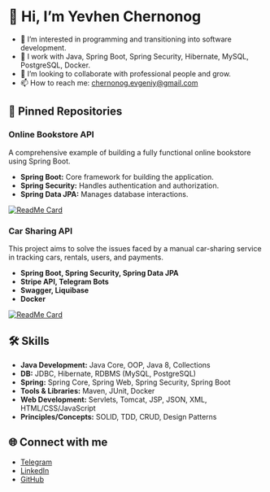 # 👋 Hi, I’m Yevhen Chernonog

- 👀 I’m interested in programming and transitioning into software development.
- 🌱 I work with Java, Spring Boot, Spring Security, Hibernate, MySQL, PostgreSQL, Docker.
- 💞️ I’m looking to collaborate with professional people and grow.
- 📫 How to reach me: [chernonog.evgeniy@gmail.com](mailto:chernonog.evgeniy@gmail.com)

## 📌 Pinned Repositories

### Online Bookstore API
A comprehensive example of building a fully functional online bookstore using Spring Boot.
- **Spring Boot:** Core framework for building the application.
- **Spring Security:** Handles authentication and authorization.
- **Spring Data JPA:** Manages database interactions.

[![ReadMe Card](https://github-readme-stats.vercel.app/api/pin/?username=SkillfulDev&repo=online-book-store)](https://github.com/SkillfulDev/online-book-store)

### Car Sharing API
This project aims to solve the issues faced by a manual car-sharing service in tracking cars, rentals, users, and payments.
- **Spring Boot, Spring Security, Spring Data JPA**
- **Stripe API, Telegram Bots**
- **Swagger, Liquibase**
- **Docker**

[![ReadMe Card](https://github-readme-stats.vercel.app/api/pin/?username=jv-feb24-team1&repo=car-sharing-service)](https://github.com/jv-feb24-team1/car-sharing-service)

## 🛠 Skills

- **Java Development:** Java Core, OOP, Java 8, Collections
- **DB:** JDBC, Hibernate, RDBMS (MySQL, PostgreSQL)
- **Spring:** Spring Core, Spring Web, Spring Security, Spring Boot
- **Tools & Libraries:** Maven, JUnit, Docker
- **Web Development:** Servlets, Tomcat, JSP, JSON, XML, HTML/CSS/JavaScript
- **Principles/Concepts:** SOLID, TDD, CRUD, Design Patterns

## 🌐 Connect with me

- [Telegram](https://t.me/ChernonogEvgeniy)
- [LinkedIn](http://linkedin.com/in/evgeniy-chernonog-9171861ba)
- [GitHub](https://github.com/SkillfulDev)
